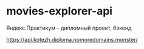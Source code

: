 # movies-explorer-api
Яндекс.Практикум - дипломный проект, бэкенд

https://api.kotezh.diploma.nomoredomains.monster/

